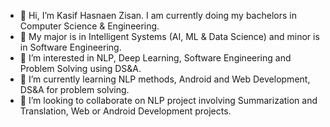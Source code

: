 - 👋 Hi, I’m Kasif Hasnaen Zisan. I am currently doing my bachelors in Computer Science & Engineering. 
- 🧐 My major is in Intelligent Systems (AI, ML & Data Science) and minor is in Software Engineering.
- 👀 I’m interested in NLP, Deep Learning, Software Engineering and Problem Solving using DS&A.
- 🌱 I’m currently learning NLP methods, Android and Web Development, DS&A for problem solving.
- 💞️ I’m looking to collaborate on NLP project involving Summarization and Translation, Web or Android Development projects.


